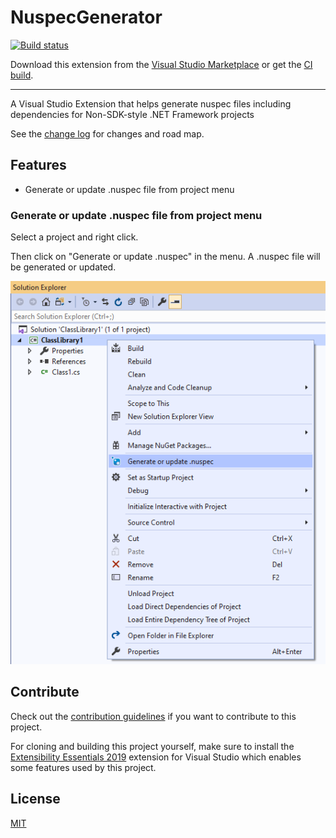 # NuspecGenerator


[![Build status](https://ci.appveyor.com/api/projects/status/xxxxxxxxxxx?svg=true)](https://ci.appveyor.com/project/afaqkhan/)

Download this extension from the [Visual Studio Marketplace](http://vsixgallery.com/extension/)
or get the [CI build](http://vsixgallery.com/extension/).

---------------------------------------

A Visual Studio Extension that helps generate nuspec files including dependencies for Non-SDK-style .NET Framework projects


See the [change log](CHANGELOG.md) for changes and road map.

## Features

- Generate or update .nuspec file from project menu

### Generate or update .nuspec file from project menu
Select a project and right click.

Then click on "Generate or update .nuspec" in the menu. A .nuspec file will be generated or updated.

![Image](Images/image.png)

## Contribute
Check out the [contribution guidelines](CONTRIBUTING.md)
if you want to contribute to this project.

For cloning and building this project yourself, make sure
to install the
[Extensibility Essentials 2019](https://marketplace.visualstudio.com/items?itemName=MadsKristensen.ExtensibilityEssentials2019)
extension for Visual Studio which enables some features
used by this project.

## License
[MIT](LICENSE)